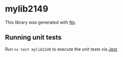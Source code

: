 # mylib2149

This library was generated with [Nx](https://nx.dev).

## Running unit tests

Run `nx test mylib2149` to execute the unit tests via [Jest](https://jestjs.io).

